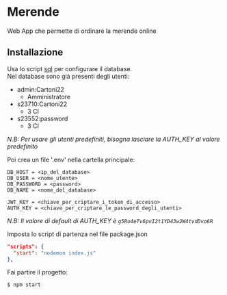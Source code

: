 # Merende
Web App che permette di ordinare la merende online

## Installazione
Usa lo script [sql](https://github.com/Pippopad/Merende/blob/master/merende.sql) per configurare il database.  
Nel database sono già presenti degli utenti:
  - admin:Cartoni22
      - Amministratore
  - s23710:Cartoni22
      - 3 CI
  - s23552:password
      - 3 CI

*N.B: Per usare gli utenti predefiniti, bisogna lasciare la AUTH_KEY al valore predefinito*

Poi crea un file '.env' nella cartella principale:
```code
DB_HOST = <ip_del_database>
DB_USER = <nome_utente>
DB_PASSWORD = <password>
DB_NAME = <nome_del_database>

JWT_KEY = <chiave_per_criptare_i_token_di_accesso>
AUTH_KEY = <chiave_per_criptare_le_password_degli_utenti>
```
*N.B: Il valore di default di AUTH_KEY è `g5Ru4eTv6pvI2t1YD43w2W4tvdDvo6R`*

Imposta lo script di partenza nel file package.json
```json
"scripts": {
  "start": "nodemon index.js"
},
```

Fai partire il progetto:
```shell
$ npm start
```